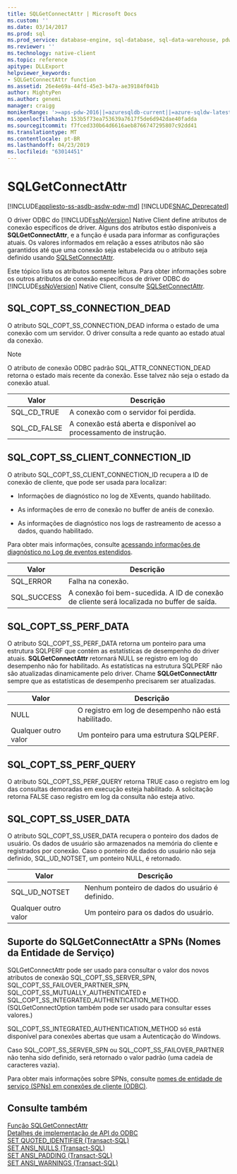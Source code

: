 ```yaml
---
title: SQLGetConnectAttr | Microsoft Docs
ms.custom: ''
ms.date: 03/14/2017
ms.prod: sql
ms.prod_service: database-engine, sql-database, sql-data-warehouse, pdw
ms.reviewer: ''
ms.technology: native-client
ms.topic: reference
apitype: DLLExport
helpviewer_keywords:
- SQLGetConnectAttr function
ms.assetid: 26e4e69a-44fd-45e3-b47a-ae39184f041b
author: MightyPen
ms.author: genemi
manager: craigg
monikerRange: '>=aps-pdw-2016||=azuresqldb-current||=azure-sqldw-latest||>=sql-server-2016||=sqlallproducts-allversions||>=sql-server-linux-2017||=azuresqldb-mi-current'
ms.openlocfilehash: 153b5f73ea753639a7617f5de6d942dae40fadda
ms.sourcegitcommit: f7fced330b64d6616aeb8766747295807c92dd41
ms.translationtype: MT
ms.contentlocale: pt-BR
ms.lasthandoff: 04/23/2019
ms.locfileid: "63014451"
---
```

# <a name="sqlgetconnectattr"></a>SQLGetConnectAttr
[!INCLUDE[appliesto-ss-asdb-asdw-pdw-md](../../includes/appliesto-ss-asdb-asdw-pdw-md.md)]
[!INCLUDE[SNAC_Deprecated](../../includes/snac-deprecated.md)]

  O driver ODBC do [!INCLUDE[ssNoVersion](../../includes/ssnoversion-md.md)] Native Client define atributos de conexão específicos de driver. Alguns dos atributos estão disponíveis a **SQLGetConnectAttr**, e a função é usada para informar as configurações atuais. Os valores informados em relação a esses atributos não são garantidos até que uma conexão seja estabelecida ou o atributo seja definido usando [SQLSetConnectAttr](../../relational-databases/native-client-odbc-api/sqlsetconnectattr.md).  
  
 Este tópico lista os atributos somente leitura. Para obter informações sobre os outros atributos de conexão específicos de driver ODBC do [!INCLUDE[ssNoVersion](../../includes/ssnoversion-md.md)] Native Client, consulte [SQLSetConnectAttr](../../relational-databases/native-client-odbc-api/sqlsetconnectattr.md).  
  
## <a name="sqlcoptssconnectiondead"></a>SQL_COPT_SS_CONNECTION_DEAD  
 O atributo SQL_COPT_SS_CONNECTION_DEAD informa o estado de uma conexão com um servidor. O driver consulta a rede quanto ao estado atual da conexão.  
  
> [!NOTE]  
>  O atributo de conexão ODBC padrão SQL_ATTR_CONNECTION_DEAD retorna o estado mais recente da conexão. Esse talvez não seja o estado da conexão atual.  
  
|Valor|Descrição|  
|-----------|-----------------|  
|SQL_CD_TRUE|A conexão com o servidor foi perdida.|  
|SQL_CD_FALSE|A conexão está aberta e disponível ao processamento de instrução.|  
  
## <a name="sqlcoptssclientconnectionid"></a>SQL_COPT_SS_CLIENT_CONNECTION_ID  
 O atributo SQL_COPT_SS_CLIENT_CONNECTION_ID recupera a ID de conexão de cliente, que pode ser usada para localizar:  
  
-   Informações de diagnóstico no log de XEvents, quando habilitado.  
  
-   As informações de erro de conexão no buffer de anéis de conexão.  
  
-   As informações de diagnóstico nos logs de rastreamento de acesso a dados, quando habilitado.  
  
 Para obter mais informações, consulte [acessando informações de diagnóstico no Log de eventos estendidos](../../relational-databases/native-client/features/accessing-diagnostic-information-in-the-extended-events-log.md).  
  
|Valor|Descrição|  
|-----------|-----------------|  
|SQL_ERROR|Falha na conexão.|  
|SQL_SUCCESS|A conexão foi bem-sucedida. A ID de conexão de cliente será localizada no buffer de saída.|  
  
## <a name="sqlcoptssperfdata"></a>SQL_COPT_SS_PERF_DATA  
 O atributo SQL_COPT_SS_PERF_DATA retorna um ponteiro para uma estrutura SQLPERF que contém as estatísticas de desempenho do driver atuais. **SQLGetConnectAttr** retornará NULL se registro em log do desempenho não for habilitado. As estatísticas na estrutura SQLPERF não são atualizadas dinamicamente pelo driver. Chame **SQLGetConnectAttr** sempre que as estatísticas de desempenho precisarem ser atualizadas.  
  
|Valor|Descrição|  
|-----------|-----------------|  
|NULL|O registro em log de desempenho não está habilitado.|  
|Qualquer outro valor|Um ponteiro para uma estrutura SQLPERF.|  
  
## <a name="sqlcoptssperfquery"></a>SQL_COPT_SS_PERF_QUERY  
 O atributo SQL_COPT_SS_PERF_QUERY retorna TRUE caso o registro em log das consultas demoradas em execução esteja habilitado. A solicitação retorna FALSE caso registro em log da consulta não esteja ativo.  
  
## <a name="sqlcoptssuserdata"></a>SQL_COPT_SS_USER_DATA  
 O atributo SQL_COPT_SS_USER_DATA recupera o ponteiro dos dados de usuário. Os dados de usuário são armazenados na memória do cliente e registrados por conexão. Caso o ponteiro de dados do usuário não seja definido, SQL_UD_NOTSET, um ponteiro NULL, é retornado.  
  
|Valor|Descrição|  
|-----------|-----------------|  
|SQL_UD_NOTSET|Nenhum ponteiro de dados do usuário é definido.|  
|Qualquer outro valor|Um ponteiro para os dados do usuário.|  
  
## <a name="sqlgetconnectattr-support-for-service-principal-names-spns"></a>Suporte do SQLGetConnectAttr a SPNs (Nomes da Entidade de Serviço)  
 SQLGetConnectAttr pode ser usado para consultar o valor dos novos atributos de conexão SQL_COPT_SS_SERVER_SPN, SQL_COPT_SS_FAILOVER_PARTNER_SPN, SQL_COPT_SS_MUTUALLY_AUTHENTICATED e SQL_COPT_SS_INTEGRATED_AUTHENTICATION_METHOD. (SQLGetConnectOption também pode ser usado para consultar esses valores.)  
  
 SQL_COPT_SS_INTEGRATED_AUTHENTICATION_METHOD só está disponível para conexões abertas que usam a Autenticação do Windows.  
  
 Caso SQL_COPT_SS_SERVER_SPN ou SQL_COPT_SS_FAILOVER_PARTNER não tenha sido definido, será retornado o valor padrão (uma cadeia de caracteres vazia).  
  
 Para obter mais informações sobre SPNs, consulte [nomes de entidade de serviço &#40;SPNs&#41; em conexões de cliente &#40;ODBC&#41;](../../relational-databases/native-client/odbc/service-principal-names-spns-in-client-connections-odbc.md).  
  
## <a name="see-also"></a>Consulte também  
 [Função SQLGetConnectAttr](https://go.microsoft.com/fwlink/?LinkId=59347)   
 [Detalhes de implementação de API do ODBC](../../relational-databases/native-client-odbc-api/odbc-api-implementation-details.md)   
 [SET QUOTED_IDENTIFIER &#40;Transact-SQL&#41;](../../t-sql/statements/set-quoted-identifier-transact-sql.md)   
 [SET ANSI_NULLS &#40;Transact-SQL&#41;](../../t-sql/statements/set-ansi-nulls-transact-sql.md)   
 [SET ANSI_PADDING &#40;Transact-SQL&#41;](../../t-sql/statements/set-ansi-padding-transact-sql.md)   
 [SET ANSI_WARNINGS &#40;Transact-SQL&#41;](../../t-sql/statements/set-ansi-warnings-transact-sql.md)  
  
  
